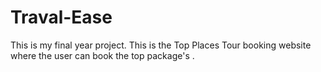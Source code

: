 # Traval-Ease
This is my final year project. This is the Top Places Tour booking website where the user can book the top package's .
